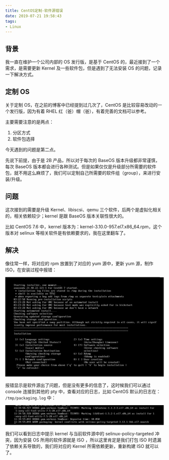 ```yaml
---
title: CentOS定制-软件源错误
date: 2019-07-21 19:58:43
tags:
- Linux
---
```



## 背景

我一直在维护一个公司内部的 OS 发行版，是基于 CentOS 的，最近接到了一个需求，是需要更新 Kernel 及一些软件包，但是遇到了无法安装 OS 的问题，记录一下解决方式。

## 定制 OS

关于定制 OS，在之前的博客中已经提到过几次了，CentOS 是比较容易改动的一个发行版，因为有着 RHEL 红（爸）帽（爸），有着完善的文档可以参考。

主要需要注意的是两点：
1. 分区方式
2. 软件包选择

今天遇到的问题是第二点。

先说下前提，由于是 2B 产品，所以对于每次的 BaseOS 版本升级都非常谨慎，每次 BaseOS 版本都会进行各种测试。但是如果仅仅是升级部分所需要的软件包，就不用这么麻烦了，我们可以定制自己所需要的软件组（group），来进行安装/升级。

## 问题

这次接到的需要是升级 Kernel、libiscsi、qemu 三个软件，后两个是虚拟化相关的，相关依赖较少；kernel 是跟 BaseOS 版本关联性很大的。

比如 CentOS 7.6 中，kernel 版本为：kernel-3.10.0-957.el7.x86_64.rpm，这个版本对 selinux 等相关软件是有依赖要求的，我在这里翻车了。


## 解决
像往常一样，将对应的 rpm 放置到了对应的 yum 源中，更新 yum 源，制作 ISO，在安装过程中报错：

![](os1.png)

报错显示是软件源出了问题，但是没有更多的信息了，这时候我们可以通过 console 连接到其他的 pty 中，查看对应的日志，比如 CentOS 默认的日志在： `/tmp/packaging.log` 中：

![](os2.png)

我们可以看到日志中提示 kernel 与当前软件源中的 selinux-policy-targeted 冲突，因为安装 OS 所用的软件源就是 ISO ，所以这里肯定是我们打包 ISO 时遗漏了依赖关系导致的，我们将对应的 Kernel 所需依赖更新，重新构建 ISO 就可以了。